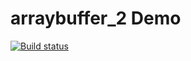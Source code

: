 # arraybuffer_2 Demo

[![Build status](https://ci.appveyor.com/api/projects/status/fdyj9c4k1mhtpmmn?svg=true)](https://ci.appveyor.com/project/DmitriyAg1967/arraybuffer-2)
